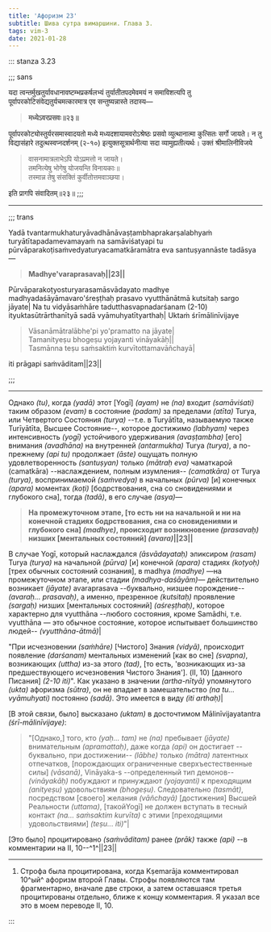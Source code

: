 ```yaml
---
title: 'Афоризм 23'
subtitle: Шива сутра вимаршини. Глава 3.
tags: vim-3
date: 2021-01-28
---
```


::: stanza 3.23

;;; sans

यदा त्वन्तर्मुखतुर्यावधानावष्टम्भप्रकर्षलभ्यं तुर्यातीतपदमेवमयं न समाविशत्यपि तु पूर्वापरकोटिसंवेद्यतुर्यचमत्कारमात्र एव सन्तुष्यन्नास्ते तदास्य—

> **मध्येऽवरप्रसवः॥२३॥**

पूर्वापरकोट्योस्तुर्यरसमास्वादयतो मध्ये मध्यदशायामवरोऽश्रेष्ठः प्रसवो व्युत्थानात्मा कुत्सितः सर्गो जायते। न तु विद्यासंहारे तदुत्थस्वप्नदर्शनम् (२-१०) इत्युक्तसूत्रार्थनीत्या सदा व्यामुह्यतीत्यर्थः। उक्तं श्रीमालिनीविजये

> वासनामात्रलाभेऽपि योऽप्रमत्तो न जायते।  
> तमनित्येषु भोगेषु योजयन्ति विनायकाः॥  
> तस्मान्न तेषु संसक्तिं कुर्वीतोत्तमवाञ्छया।

इति प्रागपि संवादितम्॥२३॥
;;;

---

;;; trans

Yadā tvantarmukhaturyāvadhānāvaṣṭambhaprakarṣalabhyaṁ turyātītapadamevamayaṁ na samāviśatyapi tu pūrvāparakoṭisaṁvedyaturyacamatkāramātra eva santuṣyannāste tadāsya—

> **Madhye'varaprasavaḥ||23||**

Pūrvāparakoṭyosturyarasamāsvādayato madhye madhyadaśāyāmavaro'śreṣṭhaḥ prasavo vyutthānātmā kutsitaḥ sargo jāyate| Na tu vidyāsaṁhāre tadutthasvapnadarśanam (2-10) ityuktasūtrārthanītyā sadā vyāmuhyatītyarthaḥ| Uktaṁ śrīmālinīvijaye

> Vāsanāmātralābhe'pi yo'pramatto na jāyate|  
> Tamanityeṣu bhogeṣu yojayanti vināyakāḥ||  
> Tasmānna teṣu saṁsaktiṁ kurvītottamavāñchayā|

iti prāgapi saṁvāditam||23||

;;;

---

Однако _(tu)_, когда _(yadā)_ этот [Yogī] _(ayam)_ не _(na)_ входит _(samāviśati)_ таким образом _(evam)_ в состояние _(padam)_ за пределами _(atīta)_ Turya, или Четвертого Состояния _(turya)_ --т.е. в Turyātīta, называемую также Turīyātīta, Высшее Состояние--, которое достижимо _(labhyam)_ через интенсивность _(yogī)_ устойчивого удерживания _(avaṣṭambha)_ [его] внимания _(avadhāna)_ на внутренней _(antarmukha)_ Turya _(turya)_, а по-прежнему _(api tu)_ продолжает _(āste)_ ощущать полную удовлетворенность _(santuṣyan)_ только _(mātraḥ eva)_ чаматкарой (camatkāra) --наслаждением, полным изумления-- _(camatkāra)_ от Turya _(turya)_, воспринимаемой _(saṁvedya)_ в начальных _(pūrva)_ [и] конечных _(apara)_ моментах _(koṭi)_ [бодрствования, сна со сновидениями и глубокого сна], тогда _(tadā)_, в его случае _(asya)_—

> **На промежуточном этапе, [то есть ни на начальной и ни на конечной стадиях бодрствования, сна со сновидениями и глубокого сна] _(madhye)_, происходит возникновение _(prasavaḥ)_ низших [ментальных состояний] _(avara)_||23||**

В случае Yogī, который наслаждался _(āsvādayataḥ)_ эликсиром _(rasam)_ Turya _(turya)_ на начальной _(pūrva)_ [и] конечной _(apara)_ стадиях _(koṭyoḥ)_ [трех обычных состояний сознания], в madhya _(madhye)_ —на промежуточном этапе, или стадии _(madhya-daśāyām)_— действительно возникает _(jāyate)_ avaraprasava --буквально, низшее порождение-- _(avaraḥ... prasavaḥ)_, а именно, презренное _(kutsitaḥ)_ проявление _(sargaḥ)_ низших [ментальных состояний] _(aśreṣṭhaḥ)_, которое характерно для vyutthāna --любого состояния, кроме Samādhi, т.е. vyutthāna — это обычное состояние, которое испытывает большинство людей-- _(vyutthāna-ātmā)_|

"При исчезновении _(saṁhāre)_ [Чистого] Знания _(vidyā)_, происходит появление _(darśanam)_ ментальных изменений [как во сне] _(svapna)_, возникающих _(uttha)_ из-за этого _(tad)_, [то есть, 'возникающих из-за предшествующего исчезновения Чистого Знания']. (II, 10) [данного Писания] _(2-10 iti)_". Как указано в значении _(artha-nītyā)_ упомянутого _(ukta)_ афоризма _(sūtra)_, он не впадает в замешательство _(na tu... vyāmuhyati)_ постоянно _(sadā)_. Это имеется в виду _(iti arthaḥ)_|

[В этой связи, было] высказано _(uktam)_ в досточтимом Mālinīvijayatantra _(śrī-mālinīvijaye)_:

> "[Однако,] того, кто _(yaḥ... tam)_ не _(na)_ пребывает _(jāyate)_ внимательным _(apramattaḥ)_, даже когда _(api)_ он достигает --буквально, при достижении-- _(lābhe)_ только _(mātra)_ латентных отпечатков, [порождающих ограниченные сверхъестественные силы] _(vāsanā)_, Vināyaka-s --определенный тип демонов-- _(vināyakāḥ)_ побуждают и принуждают _(yojayanti)_ к преходящим _(anityeṣu)_ удовольствиям _(bhogeṣu)_. Следовательно _(tasmāt)_, посредством [своего] желания _(vāñchayā)_ [достижения] Высшей Реальности _(uttama)_, [такойYogī] не должен вступать в тесный контакт _(na... saṁsaktim kurvīta)_ с этими [преходящими удовольствиями] _(teṣu... iti)_"|

[Это было] процитировано _(saṁvāditam)_ ранее _(prāk)_ также _(api)_ --в комментарии на II, 10--^1^||23||

---

1. Строфа была процитирована, когда Kṣemarāja комментировал 10^ый^ афоризм второй Главы. Строфы появляются там фрагментарно, вначале две строки, а затем оставшаяся третья процитированы отдельно, ближе к концу комментария. Я указал все это в моем переводе II, 10.

:::

